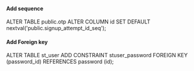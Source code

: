 

#### Add sequence

ALTER TABLE public.otp
ALTER COLUMN id SET DEFAULT nextval('public.signup_attempt_id_seq');

#### Add Foreign key

ALTER TABLE st_user
ADD CONSTRAINT stuser_password FOREIGN KEY (password_id) REFERENCES password (id);

